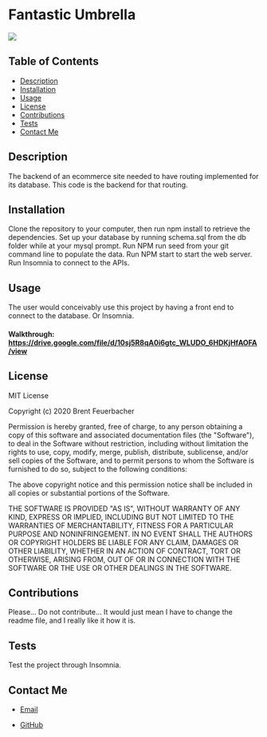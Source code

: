 
# Fantastic Umbrella

![](https://img.shields.io/static/v1?label=license&message=MIT&color=green)
  

## Table of Contents
* [Description](#description)
* [Installation](#installation)
* [Usage](#usage)
* [License](#license)
* [Contributions](#contributions)
* [Tests](#tests)
* [Contact Me](#contact-me)

## Description
The backend of an ecommerce site needed to have routing implemented for its database.  This code is the backend for that routing.

## Installation
Clone the repository to your computer, then run npm install to retrieve the dependencies.  Set up your database by running schema.sql from the db folder while at your mysql prompt.  Run NPM run seed from your git command line to populate the data.  Run NPM start to start the web server.  Run Insomnia to connect to the APIs.

## Usage
The user would conceivably use this project by having a front end to connect to the database.  Or Insomnia.
#### Walkthrough: https://drive.google.com/file/d/10sj5R8qA0i6gtc_WLUDO_6HDKjHfAOFA/view

## License
MIT License

Copyright (c) 2020 Brent Feuerbacher

Permission is hereby granted, free of charge, to any person obtaining a copy
of this software and associated documentation files (the "Software"), to deal
in the Software without restriction, including without limitation the rights
to use, copy, modify, merge, publish, distribute, sublicense, and/or sell
copies of the Software, and to permit persons to whom the Software is
furnished to do so, subject to the following conditions:

The above copyright notice and this permission notice shall be included in all
copies or substantial portions of the Software.

THE SOFTWARE IS PROVIDED "AS IS", WITHOUT WARRANTY OF ANY KIND, EXPRESS OR
IMPLIED, INCLUDING BUT NOT LIMITED TO THE WARRANTIES OF MERCHANTABILITY,
FITNESS FOR A PARTICULAR PURPOSE AND NONINFRINGEMENT. IN NO EVENT SHALL THE
AUTHORS OR COPYRIGHT HOLDERS BE LIABLE FOR ANY CLAIM, DAMAGES OR OTHER
LIABILITY, WHETHER IN AN ACTION OF CONTRACT, TORT OR OTHERWISE, ARISING FROM,
OUT OF OR IN CONNECTION WITH THE SOFTWARE OR THE USE OR OTHER DEALINGS IN THE
SOFTWARE.

## Contributions
Please...  Do not contribute... It would just mean I have to change the readme file, and I really like it how it is.

## Tests
Test the project through Insomnia.

## Contact Me
* [Email](mailto:feuerbacherb@gmail.com)

* [GitHub](https://www.github.com/feuerbacherb)
